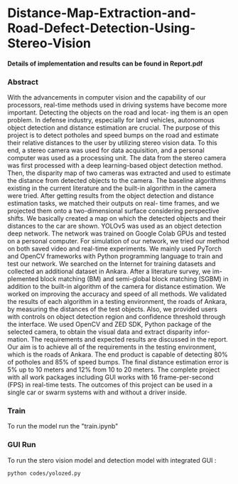 # Distance-Map-Extraction-and-Road-Defect-Detection-Using-Stereo-Vision

#### Details of implementation and results can be found in Report.pdf

### Abstract
With the advancements in computer vision and the capability of our processors, real-time methods
used in driving systems have become more important. Detecting the objects on the road and locat-
ing them is an open problem. In defense industry, especially for land vehicles, autonomous object
detection and distance estimation are crucial. The purpose of this project is to detect potholes
and speed bumps on the road and estimate their relative distances to the user by utilizing stereo
vision data. To this end, a stereo camera was used for data acquisition, and a personal computer
was used as a processing unit. The data from the stereo camera was first processed with a deep
learning-based object detection method. Then, the disparity map of two cameras was extracted
and used to estimate the distance from detected objects to the camera. The baseline algorithms
existing in the current literature and the built-in algorithm in the camera were tried. After getting
results from the object detection and distance estimation tasks, we matched their outputs on real-
time frames, and we projected them onto a two-dimensional surface considering perspective shifts.
We basically created a map on which the detected objects and their distances to the car are shown.
YOLOv5 was used as an object detection deep network. The network was trained on Google Colab
GPUs and tested on a personal computer. For simulation of our network, we tried our method on
both saved video and real-time experiments. We mainly used PyTorch and OpenCV frameworks
with Python programming language to train and test our network. We searched on the Internet for
training datasets and collected an additional dataset in Ankara. After a literature survey, we im-
plemented block matching (BM) and semi-global block matching (SGBM) in addition to the built-in
algorithm of the camera for distance estimation. We worked on improving the accuracy and speed
of all methods. We validated the results of each algorithm in a testing environment, the roads of
Ankara, by measuring the distances of the test objects. Also, we provided users with controls on
object detection region and confidence threshold through the interface. We used OpenCV and ZED
SDK, Python package of the selected camera, to obtain the visual data and extract disparity infor-
mation. The requirements and expected results are discussed in the report. Our aim is to achieve
all of the requirements in the testing environment, which is the roads of Ankara. The end product
is capable of detecting 80% of potholes and 85% of speed bumps. The final distance estimation
error is 5% up to 10 meters and 12% from 10 to 20 meters. The complete project with all work
packages including GUI works with 16 frame-per-second (FPS) in real-time tests. The outcomes
of this project can be used in a single car or swarm systems with and without a driver inside.



### Train

To run the model run the "train.ipynb"

### GUI Run

To run the stero vision model and detection model with integrated GUI :

    python codes/yolozed.py




